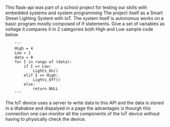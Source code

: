 This flask-api was part of a school project for testing our skills with embedded systems and system programming
The project itself as a Smart Street Lighting System with IoT.
The system itself is autonomus works on a basic program mostly composed of if statements.
Give a set of variables as voltage it compares it in 2 categories both High and Low 
sample code below

        '''
        High = 4
        Low = 1
        data = 0
        for I in range of (data):
            if I =< Low:
                Lights_On()
            elif I => High:
                Lights_Off()
            else:
                return NULL
        '''

The IoT device uses a server to write data to this API and the data is stored in a dtababse and dispalyed in a page
the advantages is thourgh this connection one can monitor all the components of the IoT device without having to physically check the device.
